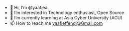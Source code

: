 - 👋 Hi, I’m @yaafiea
- 👀 I’m interested in Technology enthusiast, Open Source
- 🌱 I’m currently learning at Asia Cyber University (ACU)
- 📫 How to reach me yaafieffendi@Gmail.com

<!---
yaafiea/yaafiea is a ✨ special ✨ repository because its `README.md` (this file) appears on your GitHub profile.
You can click the Preview link to take a look at your changes.
--->
